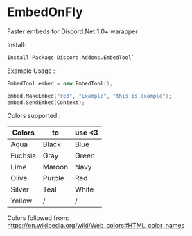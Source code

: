 # EmbedOnFly
Faster embeds for Discord.Net 1.0+ warapper

Install: 
```tex
Install-Package Discord.Addons.EmbedTool`
```

Example Usage :

```cpp
EmbedTool embed = new EmbedTool();

embed.MakeEmbed("red", "Example", "this is example");
embed.SendEmbed(Context);
```

Colors supported :

Colors | to | use <3
--- | --- | ---
Aqua | Black | Blue
Fuchsia | Gray | Green
Lime | Maroon | Navy
Olive | Purple | Red
Silver | Teal | White
Yellow | / | /

Colors followed from: https://en.wikipedia.org/wiki/Web_colors#HTML_color_names

